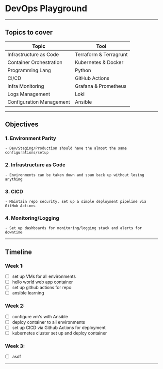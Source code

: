 # DevOps Playground

---

## Topics to cover

| Topic | Tool |
| --- | --- |
| Infrastructure as Code | Terraform & Terragrunt|
| Container Orchestration | Kubernetes & Docker|
| Programming Lang | Python |
| CI/CD | GitHub Actions |
| Infra Monitoring | Grafana & Prometheus |
| Logs Management | Loki |
| Configuration Management | Ansible |

---

## Objectives
### 1. Environment Parity
    - Dev/Staging/Production should have the almost the same configurations/setup
### 2. Infrastructure as Code
    - Environments can be taken down and spun back up without losing anything
### 3. CICD
    - Maintain repo security, set up a simple deployment pipeline via GitHub Actions
### 4. Monitoring/Logging
    - Set up dashboards for monitoring/logging stack and alerts for downtime

---

## Timeline

### Week 1:
- [ ] set up VMs for all environments
- [ ] hello world web app container
- [ ] set up github actions for repo
- [ ] ansible learning

### Week 2:
- [ ] configure vm's with Ansible
- [ ] deploy container to all environments
- [ ] set up CICD via Github Actions for deployment
- [ ] kubernetes cluster set up and deploy container

### Week 3:
- [ ] asdf

---
